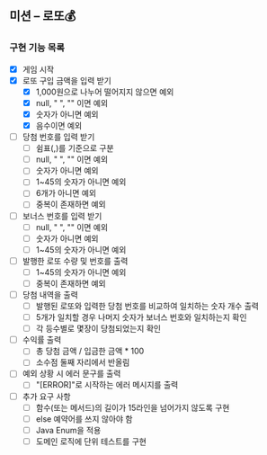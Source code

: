 ## 미션 – 로또💰

### 구현 기능 목록

- [x] 게임 시작
- [x] 로또 구입 금액을 입력 받기
    - [x] 1,000원으로 나누어 떨어지지 않으면 예외
    - [x] null, " ", "" 이면 예외
    - [x] 숫자가 아니면 예외
    - [x] 음수이면 예외
- [ ] 당첨 번호를 입력 받기
    - [ ] 쉼표(,)를 기준으로 구분
    - [ ] null, " ", "" 이면 예외
    - [ ] 숫자가 아니면 예외
    - [ ] 1~45의 숫자가 아니면 예외
    - [ ] 6개가 아니면 예외
    - [ ] 중복이 존재하면 예외
- [ ] 보너스 번호를 입력 받기
    - [ ] null, " ", "" 이면 예외
    - [ ] 숫자가 아니면 예외
    - [ ] 1~45의 숫자가 아니면 예외
- [ ] 발행한 로또 수량 및 번호를 출력
    - [ ] 1~45의 숫자가 아니면 예외
    - [ ] 중복이 존재하면 예외
- [ ] 당첨 내역을 출력
    - [ ] 발행된 로또와 입력한 당첨 번호를 비교하여 일치하는 숫자 개수 출력
    - [ ] 5개가 일치할 경우 나머지 숫자가 보너스 번호와 일치하는지 확인
    - [ ] 각 등수별로 몇장이 당첨되었는지 확인
- [ ] 수익률 출력
    - [ ] 총 당첨 금액 / 입금한 금액 * 100
    - [ ] 소수점 둘째 자리에서 반올림
- [ ] 예외 상황 시 에러 문구를 출력
  - [ ] "[ERROR]"로 시작하는 에러 메시지를 출력
- [ ] 추가 요구 사항
    - [ ] 함수(또는 메서드)의 길이가 15라인을 넘어가지 않도록 구현
    - [ ] else 예약어를 쓰지 않아야 함
    - [ ] Java Enum을 적용
    - [ ] 도메인 로직에 단위 테스트를 구현
